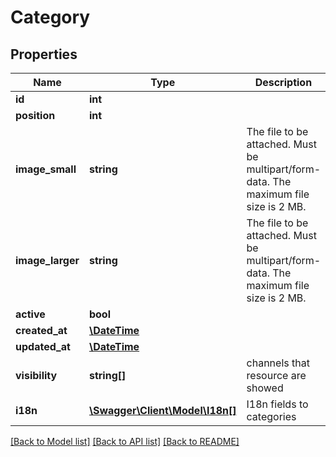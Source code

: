 # Category

## Properties
Name | Type | Description | Notes
------------ | ------------- | ------------- | -------------
**id** | **int** |  | 
**position** | **int** |  | [optional] 
**image_small** | **string** | The file to be attached. Must be multipart/form-data. The maximum file size is 2 MB. | [optional] 
**image_larger** | **string** | The file to be attached. Must be multipart/form-data. The maximum file size is 2 MB. | [optional] 
**active** | **bool** |  | [optional] 
**created_at** | [**\DateTime**](\DateTime.md) |  | [optional] 
**updated_at** | [**\DateTime**](\DateTime.md) |  | [optional] 
**visibility** | **string[]** | channels that resource are showed | [optional] 
**i18n** | [**\Swagger\Client\Model\I18n[]**](I18n.md) | I18n fields to categories | [optional] 

[[Back to Model list]](../README.md#documentation-for-models) [[Back to API list]](../README.md#documentation-for-api-endpoints) [[Back to README]](../README.md)


